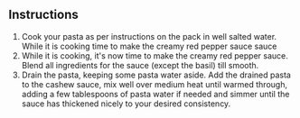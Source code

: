 ## Instructions

1. Cook your pasta as per instructions on the pack in well salted water.
   While it is cooking time to make the creamy red pepper sauce sauce
2. While it is cooking, it's now time to make the creamy red pepper sauce.
   Blend all ingredients for the sauce (except the basil) till smooth.
3. Drain the pasta, keeping some pasta water aside. Add the drained pasta to the cashew sauce,
   mix well over medium heat until warmed through, adding a few tablespoons of pasta water if needed
   and simmer until the sauce has thickened nicely to your desired consistency.
